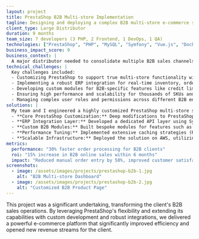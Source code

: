 ```yaml
---
layout: project
title: PrestaShop B2B Multi-store Implementation
tagline: Designing and deploying a complex B2B multi-store e-commerce solution on PrestaShop.
client_type: Large Distributor
duration: 9 months
team_size: 7 developers (3 PHP, 2 Frontend, 1 DevOps, 1 QA)
technologies: ["PrestaShop", "PHP", "MySQL", "Symfony", "Vue.js", "Docker", "AWS", "ERP Integration"]
business_impact_score: 9
business_context: |
  A major distributor needed to consolidate multiple B2B sales channels into a single, scalable e-commerce platform. The solution required distinct storefronts for different customer segments, complex pricing rules, custom order workflows, and seamless integration with their existing ERP system.
technical_challenges: |
  Key challenges included:
  - Customizing PrestaShop to support true multi-store functionality with shared and distinct product catalogs, customer groups, and pricing.
  - Implementing a robust ERP integration for real-time inventory, order synchronization, and customer data management.
  - Developing custom modules for B2B-specific features like credit limits, tiered pricing, and quick order forms.
  - Ensuring high performance and scalability for thousands of SKUs and concurrent B2B users.
  - Managing complex user roles and permissions across different B2B entities.
solutions: |
  My team and I engineered a highly customized PrestaShop multi-store solution:
  - **Core PrestaShop Customization:** Deep modifications to PrestaShop's core to enable advanced multi-store capabilities, including custom themes and modules for each B2B entity.
  - **ERP Integration Layer:** Developed a dedicated API layer using Symfony to facilitate real-time bidirectional data exchange with the client's ERP system (SAP).
  - **Custom B2B Modules:** Built bespoke modules for features such as custom product configurators, bulk order entry, personalized dashboards, and approval workflows.
  - **Performance Tuning:** Implemented extensive caching strategies (Redis, Varnish), optimized database queries, and fine-tuned server configurations to handle high traffic volumes.
  - **Scalable Infrastructure:** Deployed the solution on AWS, utilizing auto-scaling groups, load balancers, and managed database services to ensure high availability and scalability.
metrics:
  performance: "30% faster order processing for B2B clients"
  roi: "15% increase in B2B online sales within 6 months"
  impact: "Reduced manual order entry by 50%, improved customer satisfaction for B2B clients, streamlined sales operations."
screenshots:
  - image: /assets/images/projects/prestashop-b2b-1.jpg
    alt: "B2B Multi-store Dashboard"
  - image: /assets/images/projects/prestashop-b2b-2.jpg
    alt: "Customized B2B Product Page"
---
```


This project was a significant undertaking, transforming the client's B2B sales operations. By leveraging PrestaShop's flexibility and extending its capabilities with custom development and robust integrations, we delivered a powerful e-commerce platform that significantly improved efficiency and opened new revenue streams for the client.